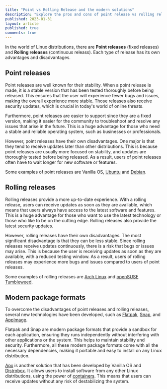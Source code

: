 ```yaml
---
title: "Point vs Rolling Release and the modern solutions"
description: "Explore the pros and cons of point release vs rolling release."
published: 2023-01-31
layout: article
published: true
comments: true
---
```


In the world of Linux distributions, there are **Point releases** (fixed releases) and **Rolling releases** (continuous releass). Each type of release has its own advantages and disadvantages.

## Point releases

Point releases are well known for their stability. When a point release is made, it is a stable version that has been tested thoroughly before being released. This ensures that the user will experience fewer bugs and issues, making the overall experience more stable. Those releases also receive security updates, which is crucial in today's world of online threats.

Furthermore, point releases are easier to support since they are a fixed version, making it easier for the community to troubleshoot and resolve any issues that arise in the future. This is a huge advantage for those who need a stable and reliable operating system, such as businesses or professionals.

However, point releases have their own disadvantages. One major is that they tend to receive updates later than other distributions. This is because point releases are usually more focused on stability, and updates are thoroughly tested before being released. As a result, users of point releases often have to wait longer for new software or features.

Some examples of point releases are Vanilla OS, [Ubuntu](https://ubuntu.com) and [Debian](https://www.debian.org/).

## Rolling releases

Rolling releases provide a more up-to-date experience. With a rolling release, users can receive updates as soon as they are available, which means that users always have access to the latest software and features. This is a huge advantage for those who want to use the latest technology or those who like to be on the cutting edge. Rolling releases also provide the latest security updates.

However, rolling releases have their own disadvantages. The most significant disadvantage is that they can be less stable. Since rolling releases receive updates continuously, there is a risk that bugs or issues may arise. This is because the user is receiving updates as soon as they are available, with a reduced testing window. As a result, users of rolling releases may experience more bugs and issues compared to users of point releases.

Some examples of rolling releases are [Arch Linux](https://www.archlinux.org/) and [openSUSE Tumbleweed](https://en.opensuse.org/Portal:Tumbleweed).

## Modern package formats

To overcome the disadvantages of point releases and rolling releases, several new technologies have been developed, such as [Flatpak](https://flatpak.org/), [Snap](https://snapcraft.io/), and [AppImage](https://appimage.org/). 

Flatpak and Snap are modern package formats that provide a sandbox for each application, ensuring they runs independently without interfering with other applications or the system. This helps to maintain stability and security. Furthermore, all these modern package formats come with all the necessary dependencies, making it portable and easy to install on any Linux distribution.

[Apx](https://vanillaos.org/2023/01/28/apx-the-unconventional-pkg-manager.html) is another solution that has been developed by Vanilla OS and [Distrobox](https://distrobox.privatedns.org/). It allows users to install software from any other Linux distributions, using the power of [containers](https://www.docker.com/resources/what-container/). This means that users can receive updates without any risk of destabilizing the system.
